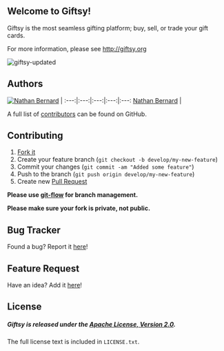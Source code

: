 ## Welcome to Giftsy!

Giftsy is the most seamless gifting platform; buy, sell, or trade your gift cards.

For more information, please see http://giftsy.org

![giftsy-updated](https://cloud.githubusercontent.com/assets/5732914/5611214/31fea59e-9489-11e4-803c-fcc783d75306.png)

## Authors

[![Nathan Bernard](https://s.gravatar.com/avatar/764276fb0de2fba228d1a906efdcae45?s=117)](https://github.com/nb333) | 
:---:|:---:|:---:|:---:|:---:
[Nathan Bernard](https://github.com/nb333) | 

A full list of [contributors](https://github.com/nb333/giftsy/graphs/contributors) can be found on GitHub.

## Contributing

1. [Fork it](https://help.github.com/articles/fork-a-repo)
2. Create your feature branch (`git checkout -b develop/my-new-feature`)
3. Commit your changes (`git commit -am "Added some feature"`)
4. Push to the branch (`git push origin develop/my-new-feature`)
5. Create new [Pull Request](https://help.github.com/articles/using-pull-requests)

**Please use [git-flow](https://github.com/nvie/gitflow) for branch management.**

**Please make sure your fork is private, not public.**

## Bug Tracker

Found a bug? Report it [here](https://github.com/nb333/giftsy/issues/)!

## Feature Request

Have an idea? Add it [here](https://github.com/nb333/giftsy/issues/)!

## License

##### Giftsy is released under the [Apache License, Version 2.0](http://www.apache.org/licenses/LICENSE-2.0).
The full license text is included in `LICENSE.txt`.
